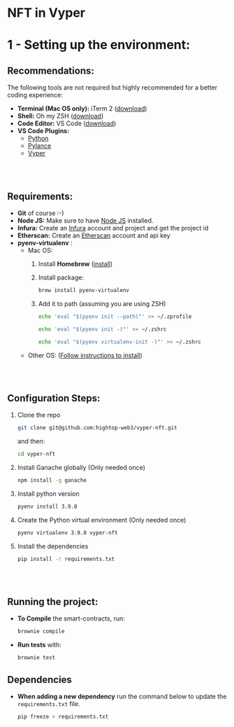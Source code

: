 # NFT in Vyper 

# 1 - Setting up the environment:

## Recommendations:

The following tools are not required but highly recommended for a better coding experience:

- **Terminal (Mac OS only):** iTerm 2 ([download](https://iterm2.com/))
- **Shell:** Oh my ZSH ([download](https://ohmyz.sh/#install))
- **Code Editor:** VS Code ([download](https://code.visualstudio.com/))
- **VS Code Plugins:**
  - [Python](https://marketplace.visualstudio.com/items?itemName=ms-python.python)
  - [Pylance](https://marketplace.visualstudio.com/items?itemName=ms-python.vscode-pylance)
  - [Vyper](https://marketplace.visualstudio.com/items?itemName=tintinweb.vscode-vyper)

<br/>
<br/>

## Requirements:
- **Git** of course :-)
- **Node JS:** Make sure to have [Node JS](https://nodejs.org/en/download/) installed.
- **Infura:** Create an [Infura](https://infura.io/) account and project and get the project id
- **Etherscan:** Create an [Etherscan](https://etherscan.io/) account and api key
- **pyenv-virtualenv** :
   - Mac OS:
      1. Install **Homebrew** ([install](https://brew.sh/))

      1. Install package:
         ```sh
         brew install pyenv-virtualenv
         ```
      1. Add it to path (assuming you are using ZSH)
         ```sh
         echo 'eval "$(pyenv init --path)"' >> ~/.zprofile
         ```
         ```sh
         echo 'eval "$(pyenv init -)"' >> ~/.zshrc
         ```
         ```sh
         echo 'eval "$(pyenv virtualenv-init -)"' >> ~/.zshrc
         ```
   - Other OS:
      ([Follow instructions to install](https://github.com/pyenv/pyenv-virtualenv))

<br/>
<br/>

## Configuration Steps:

1. Clone the repo

   ```sh
   git clone git@github.com:hightop-web3/vyper-nft.git
   ```

   and then:

   ```sh
   cd vyper-nft
   ```

1. Install Ganache globally (Only needed once)

   ```sh
   npm install -g ganache
   ```

1. Install python version
   ```sh
   pyenv install 3.9.8
   ```

1. Create the Python virtual environment (Only needed once)
   ```sh
   pyenv virtualenv 3.9.8 vyper-nft

   ```
1. Install the dependencies
   ```sh
   pip install -r requirements.txt
   ```
<br />
<br />

## Running the project:

- **To Compile** the smart-contracts, run:
  ```sh
  brownie compile
  ```
- **Run tests** with:
  ```sh
  brownie test
  ```

## Dependencies

- **When adding a new dependency** run the command below to update the `requirements.txt` file.
  ```sh
  pip freeze > requirements.txt
  ```
